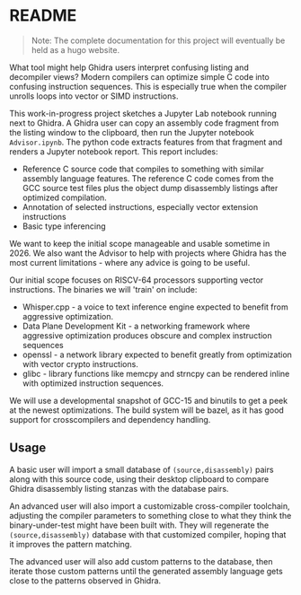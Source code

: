 # README

>Note: The complete documentation for this project will eventually be held as a hugo website.

What tool might help Ghidra users interpret confusing listing and decompiler views?
Modern compilers can optimize simple C code into confusing instruction sequences.
This is especially true when the compiler unrolls loops into vector or SIMD instructions.

This work-in-progress project sketches a Jupyter Lab notebook running next to Ghidra.
A Ghidra user can copy an assembly code fragment from the listing window to the clipboard, then run
the Jupyter notebook `Advisor.ipynb`.  The python code extracts features from that
fragment and renders a Jupyter notebook report.  This report includes:

* Reference C source code that compiles to something with similar assembly language features.
  The reference C code comes from the GCC source test files plus the object dump disassembly
  listings after optimized compilation.
* Annotation of selected instructions, especially vector extension instructions
* Basic type inferencing

We want to keep the initial scope manageable and usable sometime in 2026.
We also want the Advisor to help with projects where Ghidra has the most current limitations -
where any advice is going to be useful.

Our initial scope focuses on RISCV-64 processors supporting vector instructions.  The binaries
we will 'train' on include:

* Whisper.cpp - a voice to text inference engine expected to benefit from aggressive optimization.
* Data Plane Development Kit - a networking framework where aggressive optimization produces
  obscure and complex instruction sequences
* openssl - a network library expected to benefit greatly from optimization with
  vector crypto instructions.
* glibc - library functions like memcpy and strncpy can be rendered inline with optimized
  instruction sequences.

We will use a developmental snapshot of GCC-15 and binutils to get a peek at the newest optimizations.
The build system will be bazel, as it has good support for crosscompilers and dependency handling.

## Usage

A basic user will import a small database of `(source,disassembly)` pairs along with this source
code, using their desktop clipboard to compare Ghidra disassembly listing stanzas with the database
pairs.

An advanced user will also import a customizable cross-compiler toolchain, adjusting the compiler
parameters to something close to what they think the binary-under-test might have been built with.
They will regenerate the `(source,disassembly)` database with that customized compiler, hoping that it
improves the pattern matching.

The advanced user will also add custom patterns to the database, then iterate those custom patterns
until the generated assembly language gets close to the patterns observed in Ghidra.
